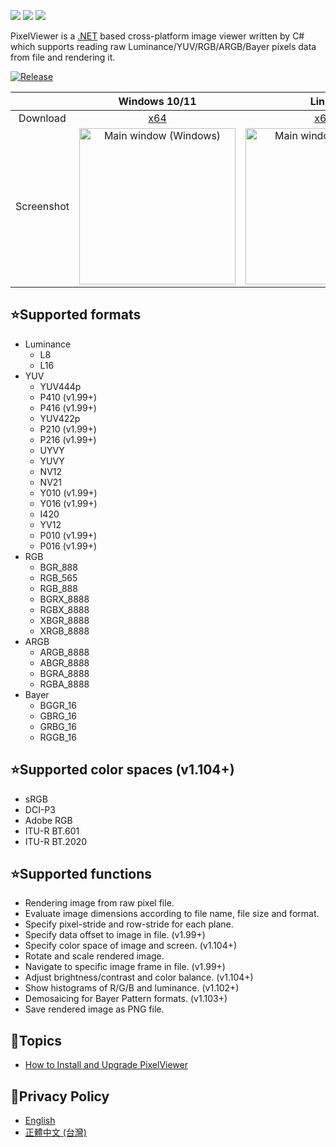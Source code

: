 [![](https://img.shields.io/github/release-date-pre/carina-studio/PixelViewer?style=flat-square)](https://github.com/carina-studio/PixelViewer/releases/tag/1.104.0.1123) [![](https://img.shields.io/github/last-commit/carina-studio/PixelViewer?style=flat-square)](https://github.com/carina-studio/PixelViewer/commits/master) [![](https://img.shields.io/github/license/carina-studio/PixelViewer?style=flat-square)](https://github.com/carina-studio/PixelViewer/blob/master/LICENSE.md)

PixelViewer is a [.NET](https://dotnet.microsoft.com/) based cross-platform image viewer written by C# which supports reading raw Luminance/YUV/RGB/ARGB/Bayer pixels data from file and rendering it.

[![Release](https://img.shields.io/github/v/release/carina-studio/PixelViewer?include_prereleases&style=for-the-badge&color=cyan&label=Preview)](https://github.com/carina-studio/PixelViewer/releases/1.104.0.1123)

&nbsp;    | Windows 10/11 | Linux | macOS
:--------:|:-------------:|:-----:|:-----:
Download  |[x64](https://github.com/carina-studio/PixelViewer/releases/download/1.104.0.1123/PixelViewer-1.104.0.1123-win-x64.zip)|[x64](https://github.com/carina-studio/PixelViewer/releases/download/1.104.0.1123/PixelViewer-1.104.0.1123-linux-x64.zip)|[x64](https://github.com/carina-studio/PixelViewer/releases/download/1.104.0.1123/PixelViewer-1.104.0.1123-osx-x64.zip)
Screenshot|<img src="https://carina-studio.github.io/PixelViewer/Screenshot_MainWindow_Windows_Thumb.png" alt="Main window (Windows)" width="250"/>|<img src="https://carina-studio.github.io/PixelViewer/Screenshot_MainWindow_Ubuntu_Thumb.png" alt="Main window (Ubuntu)" width="250"/>|<img src="https://carina-studio.github.io/PixelViewer/Screenshot_MainWindow_macOS_Thumb.png" alt="Main window (macOS)" width="250"/>

## ⭐Supported formats
* Luminance
  * L8
  * L16
* YUV
  * YUV444p
  * P410 (v1.99+)
  * P416 (v1.99+)
  * YUV422p
  * P210 (v1.99+)
  * P216 (v1.99+)
  * UYVY
  * YUVY
  * NV12
  * NV21
  * Y010 (v1.99+)
  * Y016 (v1.99+)
  * I420
  * YV12
  * P010 (v1.99+)
  * P016 (v1.99+)
* RGB
  * BGR_888
  * RGB_565
  * RGB_888
  * BGRX_8888
  * RGBX_8888
  * XBGR_8888
  * XRGB_8888
* ARGB
  * ARGB_8888
  * ABGR_8888
  * BGRA_8888
  * RGBA_8888
* Bayer
  * BGGR_16
  * GBRG_16
  * GRBG_16
  * RGGB_16
  
## ⭐Supported color spaces (v1.104+)
* sRGB
* DCI-P3
* Adobe RGB
* ITU-R BT.601
* ITU-R BT.2020

## ⭐Supported functions
* Rendering image from raw pixel file.
* Evaluate image dimensions according to file name, file size and format.
* Specify pixel-stride and row-stride for each plane.
* Specify data offset to image in file. (v1.99+)
* Specify color space of image and screen. (v1.104+)
* Rotate and scale rendered image.
* Navigate to specific image frame in file. (v1.99+)
* Adjust brightness/contrast and color balance. (v1.104+)
* Show histograms of R/G/B and luminance. (v1.102+)
* Demosaicing for Bayer Pattern formats. (v1.103+)
* Save rendered image as PNG file.

## 📔Topics
- [How to Install and Upgrade PixelViewer](installation_and_upgrade.md)

## 📜Privacy Policy
- [English](privacy_policy.md)
- [正體中文 (台灣)](privacy_policy_zh-TW.md)
